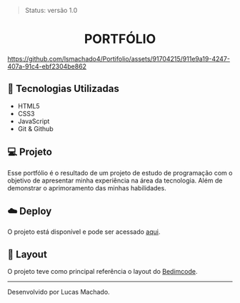 > Status: versão 1.0

<h1 align='center'> PORTFÓLIO </h1>

https://github.com/lsmachado4/Portifolio/assets/91704215/911e9a19-4247-407a-91c4-ebf2304be862



## 🚀 Tecnologias Utilizadas
- HTML5
- CSS3
- JavaScript
- Git & Github

## 💻 Projeto

Esse portfólio é o resultado de um projeto de estudo de programação com o objetivo de apresentar minha experiência na área da tecnologia. Além de demonstrar o aprimoramento das minhas habilidades.  


## ☁️ Deploy
O projeto está disponível e pode ser acessado <a href="https://lucasmachado-portifolio-dev.surge.sh/" target="_blank">aqui</a>.



## 🔖 Layout

O projeto teve como principal referência o layout do  <a href="https://github.com/bedimcode/responsive-portfolio-website-patrick" target="_blank">Bedimcode</a>.


---

Desenvolvido por Lucas Machado.
